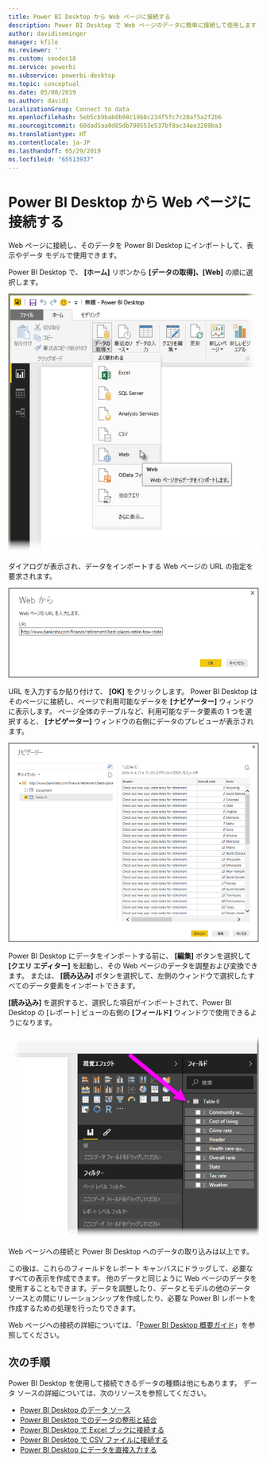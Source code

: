```yaml
---
title: Power BI Desktop から Web ページに接続する
description: Power BI Desktop で Web ページのデータに簡単に接続して使用します
author: davidiseminger
manager: kfile
ms.reviewer: ''
ms.custom: seodec18
ms.service: powerbi
ms.subservice: powerbi-desktop
ms.topic: conceptual
ms.date: 05/08/2019
ms.author: davidi
LocalizationGroup: Connect to data
ms.openlocfilehash: 5eb5cb9bab8b98c19b8c234f5fc7c20af5a2f2b6
ms.sourcegitcommit: 60dad5aa0d85db790553e537bf8ac34ee3289ba3
ms.translationtype: HT
ms.contentlocale: ja-JP
ms.lasthandoff: 05/29/2019
ms.locfileid: "65513937"
---
```

# <a name="connect-to-a-web-page-from-power-bi-desktop"></a>Power BI Desktop から Web ページに接続する
Web ページに接続し、そのデータを Power BI Desktop にインポートして、表示やデータ モデルで使用できます。

Power BI Desktop で、 **[ホーム]** リボンから **[データの取得]、[Web]** の順に選択します。

![](media/desktop-connect-to-web/connect-to-web_1.png)

ダイアログが表示され、データをインポートする Web ページの URL の指定を要求されます。

![](media/desktop-connect-to-web/connect-to-web_2.png)

URL を入力するか貼り付けて、 **[OK]** をクリックします。 Power BI Desktop はそのページに接続し、ページで利用可能なデータを **[ナビゲーター]** ウィンドウに表示します。 ページ全体のテーブルなど、利用可能なデータ要素の 1 つを選択すると、 **[ナビゲーター]** ウィンドウの右側にデータのプレビューが表示されます。

![](media/desktop-connect-to-web/connect-to-web_3.png)

Power BI Desktop にデータをインポートする前に、 **[編集]** ボタンを選択して **[クエリ エディター]** を起動し、その Web ページのデータを調整および変換できます。 または、 **[読み込み]** ボタンを選択して、左側のウィンドウで選択したすべてのデータ要素をインポートできます。

**[読み込み]** を選択すると、選択した項目がインポートされて、Power BI Desktop の [レポート] ビューの右側の **[フィールド]** ウィンドウで使用できるようになります。

![](media/desktop-connect-to-web/connect-to-web_4.png)

Web ページへの接続と Power BI Desktop へのデータの取り込みは以上です。

この後は、これらのフィールドをレポート キャンバスにドラッグして、必要なすべての表示を作成できます。 他のデータと同じように Web ページのデータを使用することもできます。データを調整したり、データとモデルの他のデータ ソースとの間にリレーションシップを作成したり、必要な Power BI レポートを作成するための処理を行ったりできます。

Web ページへの接続の詳細については、「[Power BI Desktop 概要ガイド](desktop-getting-started.md)」を参照してください。

## <a name="next-steps"></a>次の手順
Power BI Desktop を使用して接続できるデータの種類は他にもあります。 データ ソースの詳細については、次のリソースを参照してください。

* [Power BI Desktop のデータ ソース](desktop-data-sources.md)
* [Power BI Desktop でのデータの整形と結合](desktop-shape-and-combine-data.md)
* [Power BI Desktop で Excel ブックに接続する](desktop-connect-excel.md)   
* [Power BI Desktop で CSV ファイルに接続する](desktop-connect-csv.md)   
* [Power BI Desktop にデータを直接入力する](desktop-enter-data-directly-into-desktop.md)   

